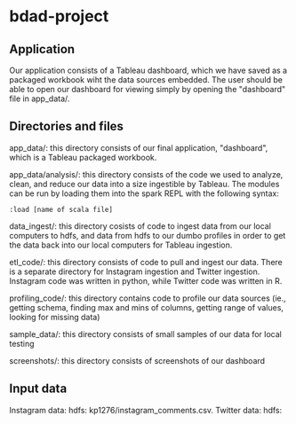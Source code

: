 # bdad-project

## Application
Our application consists of a Tableau dashboard, which we have saved as a packaged workbook wiht the data sources embedded. The user should be able to open our dashboard for viewing simply by opening the "dashboard" file in app_data/.  

## Directories and files
app_data/: this directory consists of our final application, "dashboard", which is a Tableau packaged workbook. 

app_data/analysis/: this directory consists of the code we used to analyze, clean, and reduce our data into a size ingestible by Tableau.  The modules can be run by loading them into the spark REPL with the following syntax:
```
:load [name of scala file]
```
data_ingest/:  this directory cosists of code to ingest data from our local computers to hdfs, and data from hdfs to our dumbo profiles in order to get the data back into our local computers for Tableau ingestion.  

etl_code/: this directory consists of code to pull and ingest our data. There is a separate directory for Instagram ingestion and Twitter ingestion. Instagram code was written in python, while Twitter code was written in R.  

profiling_code/:  this directory contains code to profile our data sources (ie., getting schema, finding max and mins of columns, getting range of values, looking for missing data)

sample_data/: this directory consists of small samples of our data for local testing   

screenshots/: this directory consists of screenshots of our dashboard

## Input data
Instagram data: hdfs: kp1276/instagram_comments.csv. 
Twitter data: hdfs:  
